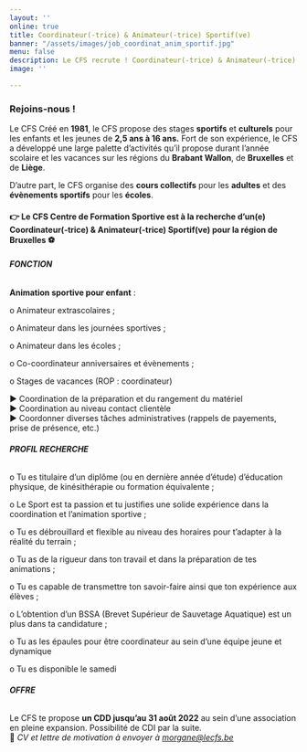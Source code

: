 ```yaml
---
layout: ''
online: true
title: Coordinateur(-trice) & Animateur(-trice) Sportif(ve)
banner: "/assets/images/job_coordinat_anim_sportif.jpg"
menu: false
description: Le CFS recrute ! Coordinateur(-trice) & Animateur(-trice) Sportif(ve)
image: ''

---
```

### Rejoins-nous !

Le CFS Créé en **1981**, le CFS propose des stages **sportifs** et **culturels** pour les enfants et les jeunes de **2,5 ans à 16 ans.** Fort de son expérience, le CFS a développé une large palette d’activités qu’il propose durant l’année scolaire et les vacances sur les régions du **Brabant Wallon**, de **Bruxelles** et de **Liège**.

D’autre part, le CFS organise des **cours collectifs** pour les **adultes** et des **évènements sportifs** pour les **écoles**.

#### 👉 Le CFS Centre de Formation Sportive est à la recherche d’un(e) **Coordinateur(-trice) & Animateur(-trice) Sportif(ve)** pour la région de Bruxelles ⚽ 

###### **FONCTION**

**Animation sportive pour enfant** :

o Animateur extrascolaires ;

o Animateur dans les journées sportives ;

o Animateur dans les écoles ;

o Co-coordinateur anniversaires et évènements ;

o Stages de vacances (ROP : coordinateur)

▶ Coordination de la préparation et du rangement du matériel  
▶ Coordination au niveau contact clientèle  
▶ Coordonner diverses tâches administratives (rappels de payements, prise de présence, etc.)

###### **PROFIL RECHERCHE**

o Tu es titulaire d’un diplôme (ou en dernière année d’étude) d’éducation physique, de kinésithérapie ou formation équivalente ;

o Le Sport est ta passion et tu justifies une solide expérience dans la coordination et l’animation sportive ;

o Tu es débrouillard et flexible au niveau des horaires pour t’adapter à la réalité du terrain ;

o Tu as de la rigueur dans ton travail et dans la préparation de tes animations ;

o Tu es capable de transmettre ton savoir-faire ainsi que ton expérience aux élèves ;

o L’obtention d’un BSSA (Brevet Supérieur de Sauvetage Aquatique) est un plus dans ta candidature ;

o Tu as les épaules pour être coordinateur au sein d’une équipe jeune et dynamique

o Tu es disponible le samedi

###### **OFFRE**

Le CFS te propose **un CDD jusqu’au 31 août 2022** au sein d’une association en pleine expansion. Possibilité de CDI par la suite.  
📩 _CV et lettre de motivation à envoyer à_ [_morgane@lecfs.be_](mailto:morgane@lecfs.be)